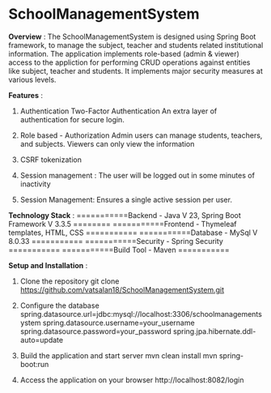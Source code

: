 # SchoolManagementSystem
**Overview** : The SchoolManagementSystem is designed using Spring Boot framework, to manage the subject, teacher and students related institutional information. The application implements role-based (admin & viewer) access to the appliction for performing CRUD operations against entities like subject, teacher and students. It implements major security measures at various levels.

**Features** : 
1. Authentication Two-Factor Authentication
An extra layer of authentication for secure login.

2. Role based - Authorization
Admin users can manage students, teachers, and subjects.
Viewers can only view the information

3. CSRF tokenization

4. Session management : The user will be logged out in some minutes of inactivity

5. Session Management: Ensures a single active session per user.

**Technology Stack** : 
===========Backend - Java V 23, Spring Boot Framework V 3.3.5 ========
===========Frontend - Thymeleaf templates, HTML, CSS ===========
===========Database - MySql V 8.0.33 ===========
===========Security - Spring Security ===========
===========Build Tool - Maven ===========

**Setup and Installation** : 
1. Clone the repository
git clone https://github.com/vatsalan18/SchoolManagementSystem.git

2. Configure the database
spring.datasource.url=jdbc:mysql://localhost:3306/schoolmanagementsystem
spring.datasource.username=your_username
spring.datasource.password=your_password
spring.jpa.hibernate.ddl-auto=update

3. Build the application and start server
mvn clean install
mvn spring-boot:run

4. Access the application on your browser
   http://localhost:8082/login
